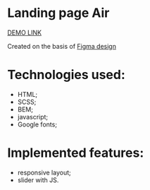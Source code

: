 # Landing page Air

  [DEMO LINK](https://proph7000.github.io/Air/)

  Created on the basis of [Figma design](https://www.figma.com/file/7qwsWggv9BAxMi2VPhBuPr/Air-(formerly-Dia)?node-id=9138%3A35)

# Technologies used:
  - HTML;
  - SCSS;
  - BEM;
  - javascript;
  - Google fonts;

# Implemented features:
  - responsive layout;
  - slider with JS.
